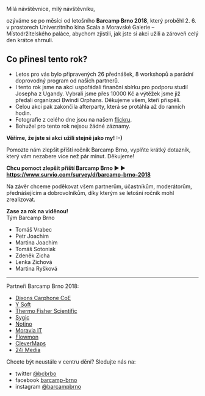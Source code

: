 Milá návštěvnice, milý návštěvníku,

ozýváme se po měsíci od letošního **Barcamp Brno 2018**, který proběhl 2. 6. v prostorech Univerzitního kina Scala a Moravské Galerie – Místodržitelského paláce, abychom zjistili, jak jste si akci užili a zároveň celý den krátce shrnuli. 

## Co přinesl tento rok?

- Letos pro vás bylo připravených 26 přednášek, 8 workshopů a parádní doprovodný program od našich partnerů. 
- I tento rok jsme na akci uspořádali finanční sbírku pro podporu studií Josepha z Ugandy. Vybrali jsme přes 10000 Kč a výtěžek jsme již předali organizaci Bwindi Orphans. Děkujeme všem, kteří přispěli. 
- Celou akci pak zakončila afterparty, která se protáhla až do ranních hodin.
- Fotografie z celého dne jsou na našem [flickru](https://www.flickr.com/photos/97646969@N07/albums/72157695411231192). 
- Bohužel pro tento rok nejsou žádné záznamy.

**Věříme, že jste si akci užili stejně jako my! :-)**

Pomozte nám zlepšit příští ročník Barcamp Brno, vyplňte krátký dotazník, který vám nezabere více než pár minut. Děkujeme!

**Chcu pomoct zlepšit příští Barcamp Brno ► ► <https://www.survio.com/survey/d/barcamp-brno-2018>**

Na závěr chceme poděkovat všem partnerům, účastníkům, moderátorům, přednášejícím a dobrovolníkům, díky kterým se letošní ročník mohl zrealizovat. 

**Zase za rok na viděnou!**  
Tým Barcamp Brno

- Tomáš Vrabec
- Petr Joachim
- Martina Joachim
- Tomáš Sotoniak 
- Zdeněk Zicha 
- Lenka Zichová 
- Martina Ryšková

___________________________
Partneři Barcamp Brno 2018:

- [Dixons Carphone CoE](http://dixonscarphone.cz/)
- [Y Soft](http://www.ysoft.cz/)
- [Thermo Fisher Scientific](http://www.thermofisher.com/FEI)
- [Sygic](http://sygictravel.com/)
- [Notino](https://www.notino.cz/pracuj-pro-nas/)
- [Moravia IT](http://moravia.com/)
- [Flowmon](http://https//www.flowmon.com/cs/company)
- [CleverMaps](https://www.clevermaps.cz/)
- [24i Media](http://www.24i.com/)

Chcete být neustále v centru dění? Sledujte nás na:

- twitter [@bcbrbo](https://twitter.com/bcbrno)
- facebook [barcamp-brno](https://www.facebook.com/barcamp-brno)
- instagram [@barcampbrno](https://www.instagram.com/barcampbrno/)